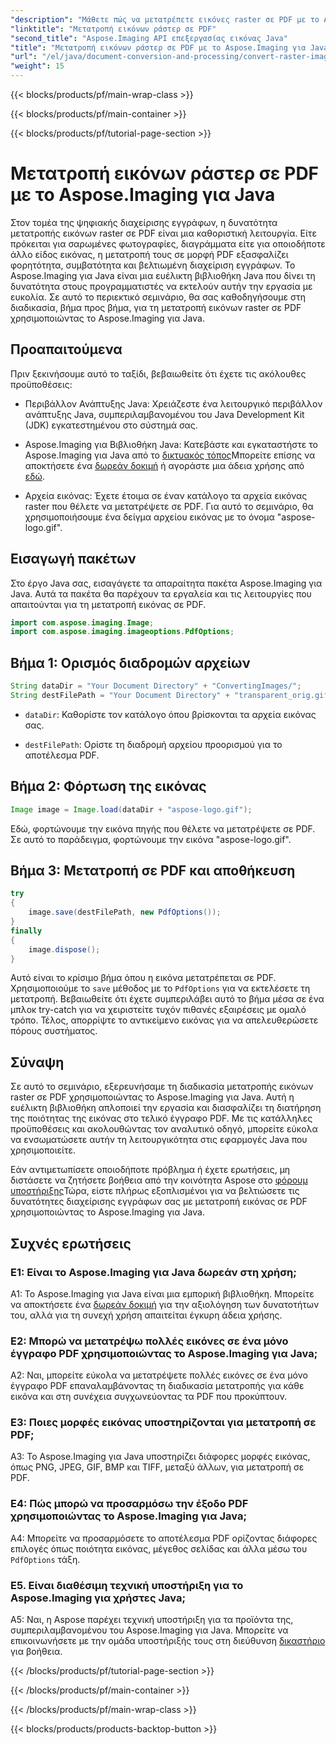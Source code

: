 ```yaml
---
"description": "Μάθετε πώς να μετατρέπετε εικόνες raster σε PDF με το Aspose.Imaging για Java. Απλά βήματα για αποτελέσματα υψηλής ποιότητας."
"linktitle": "Μετατροπή εικόνων ράστερ σε PDF"
"second_title": "Aspose.Imaging API επεξεργασίας εικόνας Java"
"title": "Μετατροπή εικόνων ράστερ σε PDF με το Aspose.Imaging για Java"
"url": "/el/java/document-conversion-and-processing/convert-raster-images-to-pdf/"
"weight": 15
---
```


{{< blocks/products/pf/main-wrap-class >}}

{{< blocks/products/pf/main-container >}}

{{< blocks/products/pf/tutorial-page-section >}}

# Μετατροπή εικόνων ράστερ σε PDF με το Aspose.Imaging για Java

Στον τομέα της ψηφιακής διαχείρισης εγγράφων, η δυνατότητα μετατροπής εικόνων raster σε PDF είναι μια καθοριστική λειτουργία. Είτε πρόκειται για σαρωμένες φωτογραφίες, διαγράμματα είτε για οποιοδήποτε άλλο είδος εικόνας, η μετατροπή τους σε μορφή PDF εξασφαλίζει φορητότητα, συμβατότητα και βελτιωμένη διαχείριση εγγράφων. Το Aspose.Imaging για Java είναι μια ευέλικτη βιβλιοθήκη Java που δίνει τη δυνατότητα στους προγραμματιστές να εκτελούν αυτήν την εργασία με ευκολία. Σε αυτό το περιεκτικό σεμινάριο, θα σας καθοδηγήσουμε στη διαδικασία, βήμα προς βήμα, για τη μετατροπή εικόνων raster σε PDF χρησιμοποιώντας το Aspose.Imaging για Java.

## Προαπαιτούμενα

Πριν ξεκινήσουμε αυτό το ταξίδι, βεβαιωθείτε ότι έχετε τις ακόλουθες προϋποθέσεις:

- Περιβάλλον Ανάπτυξης Java: Χρειάζεστε ένα λειτουργικό περιβάλλον ανάπτυξης Java, συμπεριλαμβανομένου του Java Development Kit (JDK) εγκατεστημένου στο σύστημά σας.

- Aspose.Imaging για Βιβλιοθήκη Java: Κατεβάστε και εγκαταστήστε το Aspose.Imaging για Java από το [δικτυακός τόπος](https://releases.aspose.com/imaging/java/)Μπορείτε επίσης να αποκτήσετε ένα [δωρεάν δοκιμή](https://releases.aspose.com/) ή αγοράστε μια άδεια χρήσης από [εδώ](https://purchase.aspose.com/buy).

- Αρχεία εικόνας: Έχετε έτοιμα σε έναν κατάλογο τα αρχεία εικόνας raster που θέλετε να μετατρέψετε σε PDF. Για αυτό το σεμινάριο, θα χρησιμοποιήσουμε ένα δείγμα αρχείου εικόνας με το όνομα "aspose-logo.gif".

## Εισαγωγή πακέτων

Στο έργο Java σας, εισαγάγετε τα απαραίτητα πακέτα Aspose.Imaging για Java. Αυτά τα πακέτα θα παρέχουν τα εργαλεία και τις λειτουργίες που απαιτούνται για τη μετατροπή εικόνας σε PDF.

```java
import com.aspose.imaging.Image;
import com.aspose.imaging.imageoptions.PdfOptions;
```

## Βήμα 1: Ορισμός διαδρομών αρχείων

```java
String dataDir = "Your Document Directory" + "ConvertingImages/";
String destFilePath = "Your Document Directory" + "transparent_orig.gif.pdf";
```

- `dataDir`: Καθορίστε τον κατάλογο όπου βρίσκονται τα αρχεία εικόνας σας.

- `destFilePath`: Ορίστε τη διαδρομή αρχείου προορισμού για το αποτέλεσμα PDF.

## Βήμα 2: Φόρτωση της εικόνας

```java
Image image = Image.load(dataDir + "aspose-logo.gif");
```

Εδώ, φορτώνουμε την εικόνα πηγής που θέλετε να μετατρέψετε σε PDF. Σε αυτό το παράδειγμα, φορτώνουμε την εικόνα "aspose-logo.gif".

## Βήμα 3: Μετατροπή σε PDF και αποθήκευση

```java
try
{
    image.save(destFilePath, new PdfOptions());
}
finally
{
    image.dispose();
}
```

Αυτό είναι το κρίσιμο βήμα όπου η εικόνα μετατρέπεται σε PDF. Χρησιμοποιούμε το `save` μέθοδος με το `PdfOptions` για να εκτελέσετε τη μετατροπή. Βεβαιωθείτε ότι έχετε συμπεριλάβει αυτό το βήμα μέσα σε ένα μπλοκ try-catch για να χειριστείτε τυχόν πιθανές εξαιρέσεις με ομαλό τρόπο. Τέλος, απορρίψτε το αντικείμενο εικόνας για να απελευθερώσετε πόρους συστήματος.

## Σύναψη

Σε αυτό το σεμινάριο, εξερευνήσαμε τη διαδικασία μετατροπής εικόνων raster σε PDF χρησιμοποιώντας το Aspose.Imaging για Java. Αυτή η ευέλικτη βιβλιοθήκη απλοποιεί την εργασία και διασφαλίζει τη διατήρηση της ποιότητας της εικόνας στο τελικό έγγραφο PDF. Με τις κατάλληλες προϋποθέσεις και ακολουθώντας τον αναλυτικό οδηγό, μπορείτε εύκολα να ενσωματώσετε αυτήν τη λειτουργικότητα στις εφαρμογές Java που χρησιμοποιείτε.

Εάν αντιμετωπίσετε οποιοδήποτε πρόβλημα ή έχετε ερωτήσεις, μη διστάσετε να ζητήσετε βοήθεια από την κοινότητα Aspose στο [φόρουμ υποστήριξης](https://forum.aspose.com/)Τώρα, είστε πλήρως εξοπλισμένοι για να βελτιώσετε τις δυνατότητες διαχείρισης εγγράφων σας με μετατροπή εικόνας σε PDF χρησιμοποιώντας το Aspose.Imaging για Java.

## Συχνές ερωτήσεις

### Ε1: Είναι το Aspose.Imaging για Java δωρεάν στη χρήση;

A1: Το Aspose.Imaging για Java είναι μια εμπορική βιβλιοθήκη. Μπορείτε να αποκτήσετε ένα [δωρεάν δοκιμή](https://releases.aspose.com/) για την αξιολόγηση των δυνατοτήτων του, αλλά για τη συνεχή χρήση απαιτείται έγκυρη άδεια χρήσης.

### Ε2: Μπορώ να μετατρέψω πολλές εικόνες σε ένα μόνο έγγραφο PDF χρησιμοποιώντας το Aspose.Imaging για Java;

A2: Ναι, μπορείτε εύκολα να μετατρέψετε πολλές εικόνες σε ένα μόνο έγγραφο PDF επαναλαμβάνοντας τη διαδικασία μετατροπής για κάθε εικόνα και στη συνέχεια συγχωνεύοντας τα PDF που προκύπτουν.

### Ε3: Ποιες μορφές εικόνας υποστηρίζονται για μετατροπή σε PDF;

A3: Το Aspose.Imaging για Java υποστηρίζει διάφορες μορφές εικόνας, όπως PNG, JPEG, GIF, BMP και TIFF, μεταξύ άλλων, για μετατροπή σε PDF.

### Ε4: Πώς μπορώ να προσαρμόσω την έξοδο PDF χρησιμοποιώντας το Aspose.Imaging για Java;

A4: Μπορείτε να προσαρμόσετε το αποτέλεσμα PDF ορίζοντας διάφορες επιλογές όπως ποιότητα εικόνας, μέγεθος σελίδας και άλλα μέσω του `PdfOptions` τάξη.

### Ε5. Είναι διαθέσιμη τεχνική υποστήριξη για το Aspose.Imaging για χρήστες Java;

A5: Ναι, η Aspose παρέχει τεχνική υποστήριξη για τα προϊόντα της, συμπεριλαμβανομένου του Aspose.Imaging για Java. Μπορείτε να επικοινωνήσετε με την ομάδα υποστήριξής τους στη διεύθυνση [δικαστήριο](https://forum.aspose.com/) για βοήθεια.

{{< /blocks/products/pf/tutorial-page-section >}}

{{< /blocks/products/pf/main-container >}}

{{< /blocks/products/pf/main-wrap-class >}}

{{< blocks/products/products-backtop-button >}}